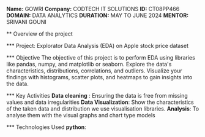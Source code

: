 **Name:** GOWRI
**Company:** CODTECH IT SOLUTIONS
**ID:** CT08PP466
**DOMAIN:** DATA ANALYTICS
**DURATION:** MAY TO JUNE 2024
**MENTOR:** SRIVANI GOUNI

** Overview of the project

*** Project: Explorator Data Analysis (EDA) on Apple stock price dataset

*** Objective
The objective of this project is to perform EDA using libraries like pandas, numpy, and matplotlib or seaborn. Explore the data's characteristics, distributions, correlations, and outliers. Visualize your findings with histograms, scatter plots, and heatmaps to
gain insights into the data.

*** Key Activities
**Data cleaning** : Ensuring the data is free from missing values and data irregularities
**Data Visualization**: Show the characteristics of the taken data and distribution we use visualisation libraries.
**Analysis**: To analyse them with the visual graphs and chart type models 

*** Technologies Used
**python**:  
